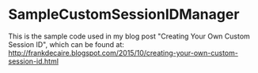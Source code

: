 # SampleCustomSessionIDManager

This is the sample code used in my blog post "Creating Your Own Custom Session ID", which can be found at: http://frankdecaire.blogspot.com/2015/10/creating-your-own-custom-session-id.html 
